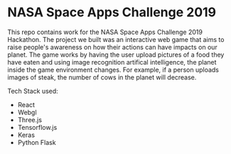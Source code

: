 # NASA Space Apps Challenge 2019
This repo contains work for the NASA Space Apps Challenge 2019 Hackathon. The project we built was an interactive web game that aims to raise people's awareness on how their actions can have impacts on our planet. The game works by having the user upload pictures of a food they have eaten and using image recognition artifical intelligence, the planet inside the game environment changes. For example, if a person uploads images of steak, the number of cows in the planet will decrease.

Tech Stack used:
- React
- Webgl
- Three.js
- Tensorflow.js
- Keras
- Python Flask

